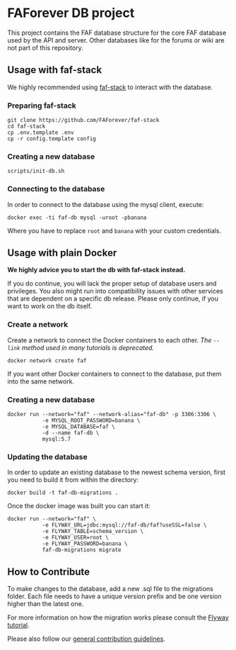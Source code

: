 # FAForever DB project

This project contains the FAF database structure for the core FAF database used by the API and server. Other databases like for the forums or wiki are not part of this repository.

## Usage with faf-stack
We highly recommended using [faf-stack](https://github.com/FAForever/faf-stack) to interact with the database.

### Preparing faf-stack
    git clone https://github.com/FAForever/faf-stack
    cd faf-stack
    cp .env.template .env
    cp -r config.template config

### Creating a new database
    scripts/init-db.sh

### Connecting to the database
In order to connect to the database using the mysql client, execute:

    docker exec -ti faf-db mysql -uroot -pbanana

Where you have to replace `root` and `banana` with your custom credentials.


## Usage with plain Docker
**We highly advice you to start the db with faf-stack instead.**

If you do continue, you will lack the proper setup of database users and privileges. You also might run into compatibility issues with other services that are dependent on a specific db release. Please only continue, if you want to work on the db itself.

### Create a network
Create a network to connect the Docker containers to each other. _The `--link` method used in many tutorials is deprecated._

    docker network create faf

If you want other Docker containers to connect to the database, put them into the same network.

### Creating a new database
    docker run --network="faf" --network-alias="faf-db" -p 3306:3306 \
               -e MYSQL_ROOT_PASSWORD=banana \
               -e MYSQL_DATABASE=faf \
               -d --name faf-db \
               mysql:5.7

### Updating the database
In order to update an existing database to the newest schema version, first you need to build it from within the directory:

    docker build -t faf-db-migrations .

Once the docker image was built you can start it:

    docker run --network="faf" \
               -e FLYWAY_URL=jdbc:mysql://faf-db/faf?useSSL=false \
               -e FLYWAY_TABLE=schema_version \
               -e FLYWAY_USER=root \
               -e FLYWAY_PASSWORD=banana \
               faf-db-migrations migrate

## How to Contribute

To make changes to the database, add a new .sql file to the migrations folder. Each file needs to have a unique version prefix and be one version higher than the latest one.

For more information on how the migration works please consult the [Flyway tutorial](https://flywaydb.org/getstarted/how).

Please also follow our [general contribution guidelines](https://github.com/FAForever/db/wiki/How-to-Contribute).
